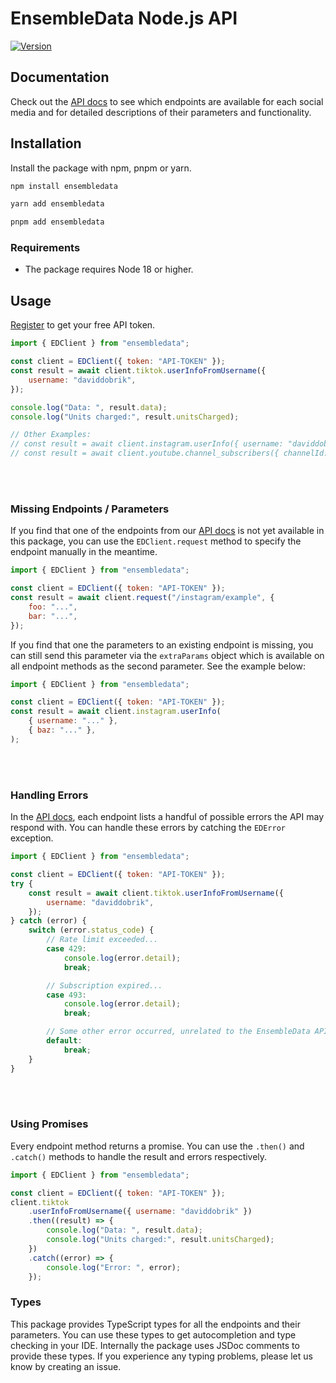 # EnsembleData Node.js API

[![Version](https://img.shields.io/npm/v/ensembledata.svg?color=blue)](https://www.npmjs.org/package/ensembledata)

## Documentation

Check out the [API docs](https://ensembledata.com/apis/docs) to see which endpoints are available for each social media and for detailed descriptions of their parameters and functionality.

## Installation

Install the package with npm, pnpm or yarn.

```bash
npm install ensembledata
```

```bash
yarn add ensembledata
```

```bash
pnpm add ensembledata
```

### Requirements

-   The package requires Node 18 or higher.

## Usage

[Register](https://dashboard.ensembledata.com/register) to get your free API token.

```javascript
import { EDClient } from "ensembledata";

const client = EDClient({ token: "API-TOKEN" });
const result = await client.tiktok.userInfoFromUsername({
    username: "daviddobrik",
});

console.log("Data: ", result.data);
console.log("Units charged:", result.unitsCharged);

// Other Examples:
// const result = await client.instagram.userInfo({ username: "daviddobrik" })
// const result = await client.youtube.channel_subscribers({ channelId: "UCnQghMm3Z164JFhScQYFTBw" })
```

<br>
<br>

### Missing Endpoints / Parameters

If you find that one of the endpoints from our [API docs](https://ensembledata.com/apis/docs) is not yet available in this package, you can use the `EDClient.request` method to specify the endpoint manually in the meantime.

```javascript
import { EDClient } from "ensembledata";

const client = EDClient({ token: "API-TOKEN" });
const result = await client.request("/instagram/example", {
    foo: "...",
    bar: "...",
});
```

If you find that one the parameters to an existing endpoint is missing, you can still send this parameter via the `extraParams` object which is available on all endpoint methods as the second parameter. See the example below:

```javascript
import { EDClient } from "ensembledata";

const client = EDClient({ token: "API-TOKEN" });
const result = await client.instagram.userInfo(
    { username: "..." },
    { baz: "..." },
);
```

<br>
<br>

### Handling Errors

In the [API docs](https://ensembledata.com/apis/docs), each endpoint lists a handful of possible errors the API may respond with. You can handle these errors by catching the `EDError` exception.

```javascript
import { EDClient } from "ensembledata";

const client = EDClient({ token: "API-TOKEN" });
try {
    const result = await client.tiktok.userInfoFromUsername({
        username: "daviddobrik",
    });
} catch (error) {
    switch (error.status_code) {
        // Rate limit exceeded...
        case 429:
            console.log(error.detail);
            break;

        // Subscription expired...
        case 493:
            console.log(error.detail);
            break;

        // Some other error occurred, unrelated to the EnsembleData API
        default:
            break;
    }
}
```

<br>
<br>

### Using Promises

Every endpoint method returns a promise. You can use the `.then()` and `.catch()` methods to handle the result and errors respectively.

```javascript
import { EDClient } from "ensembledata";

const client = EDClient({ token: "API-TOKEN" });
client.tiktok
    .userInfoFromUsername({ username: "daviddobrik" })
    .then((result) => {
        console.log("Data: ", result.data);
        console.log("Units charged:", result.unitsCharged);
    })
    .catch((error) => {
        console.log("Error: ", error);
    });
```

### Types

This package provides TypeScript types for all the endpoints and their parameters. You can use these types to get autocompletion and type checking in your IDE.
Internally the package uses JSDoc comments to provide these types. If you experience any typing problems, please let us know by creating an issue.
